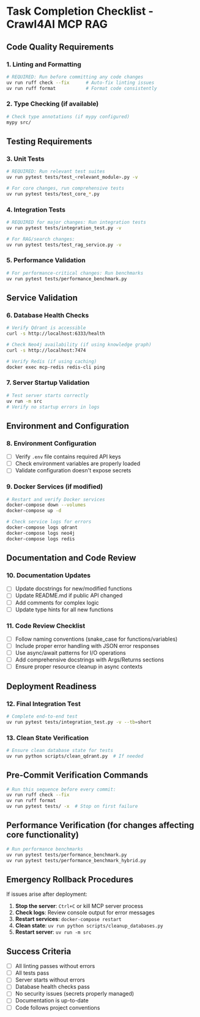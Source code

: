 # Task Completion Checklist - Crawl4AI MCP RAG

## Code Quality Requirements

### 1. Linting and Formatting
```bash
# REQUIRED: Run before committing any code changes
uv run ruff check --fix      # Auto-fix linting issues
uv run ruff format           # Format code consistently
```

### 2. Type Checking (if available)
```bash
# Check type annotations (if mypy configured)
mypy src/
```

## Testing Requirements

### 3. Unit Tests
```bash
# REQUIRED: Run relevant test suites
uv run pytest tests/test_<relevant_module>.py -v

# For core changes, run comprehensive tests
uv run pytest tests/test_core_*.py
```

### 4. Integration Tests
```bash
# REQUIRED for major changes: Run integration tests
uv run pytest tests/integration_test.py -v

# For RAG/search changes:
uv run pytest tests/test_rag_service.py -v
```

### 5. Performance Validation
```bash
# For performance-critical changes: Run benchmarks
uv run pytest tests/performance_benchmark.py
```

## Service Validation

### 6. Database Health Checks
```bash
# Verify Qdrant is accessible
curl -s http://localhost:6333/health

# Check Neo4j availability (if using knowledge graph)
curl -s http://localhost:7474

# Verify Redis (if using caching)
docker exec mcp-redis redis-cli ping
```

### 7. Server Startup Validation
```bash
# Test server starts correctly
uv run -m src
# Verify no startup errors in logs
```

## Environment and Configuration

### 8. Environment Configuration
- [ ] Verify `.env` file contains required API keys
- [ ] Check environment variables are properly loaded
- [ ] Validate configuration doesn't expose secrets

### 9. Docker Services (if modified)
```bash
# Restart and verify Docker services
docker-compose down --volumes
docker-compose up -d

# Check service logs for errors
docker-compose logs qdrant
docker-compose logs neo4j
docker-compose logs redis
```

## Documentation and Code Review

### 10. Documentation Updates
- [ ] Update docstrings for new/modified functions
- [ ] Update README.md if public API changed
- [ ] Add comments for complex logic
- [ ] Update type hints for all new functions

### 11. Code Review Checklist
- [ ] Follow naming conventions (snake_case for functions/variables)
- [ ] Include proper error handling with JSON error responses
- [ ] Use async/await patterns for I/O operations
- [ ] Add comprehensive docstrings with Args/Returns sections
- [ ] Ensure proper resource cleanup in async contexts

## Deployment Readiness

### 12. Final Integration Test
```bash
# Complete end-to-end test
uv run pytest tests/integration_test.py -v --tb=short
```

### 13. Clean State Verification
```bash
# Ensure clean database state for tests
uv run python scripts/clean_qdrant.py  # If needed
```

## Pre-Commit Verification Commands
```bash
# Run this sequence before every commit:
uv run ruff check --fix
uv run ruff format  
uv run pytest tests/ -x  # Stop on first failure
```

## Performance Verification (for changes affecting core functionality)
```bash
# Run performance benchmarks
uv run pytest tests/performance_benchmark.py
uv run pytest tests/performance_benchmark_hybrid.py
```

## Emergency Rollback Procedures
If issues arise after deployment:
1. **Stop the server**: `Ctrl+C` or kill MCP server process
2. **Check logs**: Review console output for error messages
3. **Restart services**: `docker-compose restart`
4. **Clean state**: `uv run python scripts/cleanup_databases.py`
5. **Restart server**: `uv run -m src`

## Success Criteria
- [ ] All linting passes without errors
- [ ] All tests pass
- [ ] Server starts without errors
- [ ] Database health checks pass
- [ ] No security issues (secrets properly managed)
- [ ] Documentation is up-to-date
- [ ] Code follows project conventions
